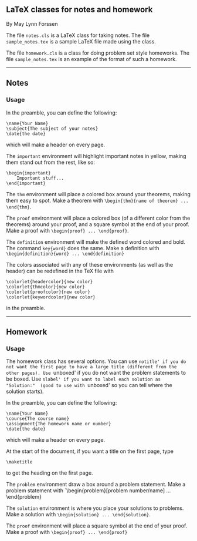## LaTeX classes for notes and homework

By May Lynn Forssen

The file `notes.cls` is a LaTeX class for taking notes. The file 
`sample_notes.tex` is a sample LaTeX file made using the class.

The file `homework.cls` is a class for doing problem set style homeworks.
The file `sample_notes.tex` is an example of the format of such a homework.

---
## Notes
### Usage

In the preamble, you can define the following:

    \name{Your Name}
    \subject{The subject of your notes}
    \date{the date}

which will make a header on every page.

The `important` environment will highlight important notes in yellow, making 
them stand out from the rest, like so:

    \begin{important}
        Important stuff...
    \end{important}

The `thm` environment will place a colored box around your theorems, making them
easy to spot. Make a theorem with `\begin{thm}{name of theorem} ... \end{thm}`.

The `proof` environment will place a colored box (of a different color from the
theorems) around your proof, and a square symbol at the end of your proof. 
Make a proof with `\begin{proof} ... \end{proof}`.

The `definition` environment will make the defined word colored and bold. The 
command `key{word}` does the same. Make a definition with 
`\begin{definition}{word} ... \end{definition}`

The colors associated with any of these environments (as well as the header) can
be redefined in the TeX file with

    \colorlet{headercolor}{new color}
    \colorlet{thmcolor}{new color}
    \colorlet{proofcolor}{new color}
    \colorlet{keywordcolor}{new color}

in the preamble.

---
## Homework
### Usage

The homework class has several options. You can use `notitle' if you do
not want the first page to have a large title (different from the other
pages). Use `unboxed' if you do not want the problem statements to be
boxed. Use `slabel' if you want to label each solution as "Solution:" 
(good to use with `unboxed' so you can tell where the solution starts).

In the preamble, you can define the following:

    \name{Your Name}
    \course{The course name}
    \assignment{The homework name or number}
    \date{the date}

which will make a header on every page.

At the start of the document, if you want a title on the first page, type
 
    \maketitle

to get the heading on the first page.

The `problem` environment draw a box around a problem statement. Make a problem
statement with `\begin{problem}[problem number/name] ... \end{problem}

The `solution` environment is where you place your solutions to problems.
Make a solution with `\begin{solution} ... \end{solution}`.

The `proof` environment will place a square symbol at the end of your proof. 
Make a proof with `\begin{proof} ... \end{proof}`
